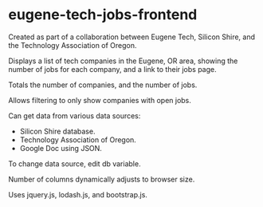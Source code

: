 # eugene-tech-jobs-frontend

Created as part of a collaboration between Eugene Tech, Silicon Shire, and the Technology Association of Oregon. 

Displays a list of tech companies in the Eugene, OR area, showing the number of jobs for each company, and a link to their jobs page. 

Totals the number of companies, and the number of jobs. 

Allows filtering to only show companies with open jobs. 

Can get data from various data sources:

- Silicon Shire database. 
- Technology Association of Oregon. 
- Google Doc using JSON. 

To change data source, edit db variable. 

Number of columns dynamically adjusts to browser size. 

Uses jquery.js, lodash.js, and bootstrap.js. 

